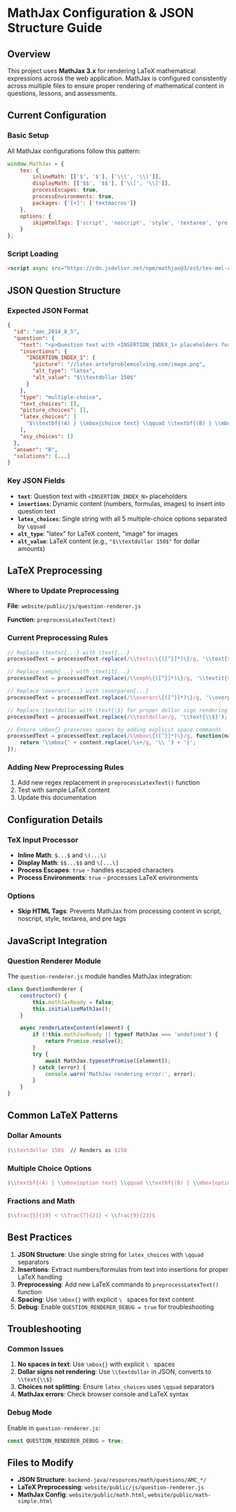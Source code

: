 # MathJax Configuration & JSON Structure Guide

## Overview

This project uses **MathJax 3.x** for rendering LaTeX mathematical expressions across the web application. MathJax is configured consistently across multiple files to ensure proper rendering of mathematical content in questions, lessons, and assessments.

## Current Configuration

### Basic Setup

All MathJax configurations follow this pattern:

```javascript
window.MathJax = {
    tex: {
        inlineMath: [['$', '$'], ['\\(', '\\)']],
        displayMath: [['$$', '$$'], ['\\[', '\\]']],
        processEscapes: true,
        processEnvironments: true,
        packages: {'[+]': ['textmacros']}        
    },
    options: {
        skipHtmlTags: ['script', 'noscript', 'style', 'textarea', 'pre']
    }
};
```

### Script Loading

```html
<script async src="https://cdn.jsdelivr.net/npm/mathjax@3/es5/tex-mml-chtml.js"></script>
```

## JSON Question Structure

### Expected JSON Format

```json
{
  "id": "amc_2014_8_5",
  "question": {
    "text": "<p>Question text with <INSERTION_INDEX_1> placeholders for dynamic content.</p>",
    "insertions": {
      "INSERTION_INDEX_1": {
        "picture": "//latex.artofproblemsolving.com/image.png",
        "alt_type": "latex",
        "alt_value": "$\\textdollar 150$"
      }
    },
    "type": "multiple-choice",
    "text_choices": [],
    "picture_choices": [],
    "latex_choices": [
      "$\\textbf{(A) } \\mbox{choice text} \\qquad \\textbf{(B) } \\mbox{choice text} \\qquad \\textbf{(C) } \\mbox{choice text} \\qquad \\textbf{(D) } \\mbox{choice text} \\qquad \\textbf{(E) } \\mbox{choice text}$"
    ],
    "asy_choices": []
  },
  "answer": "B",
  "solutions": [...]
}
```

### Key JSON Fields

- **`text`**: Question text with `<INSERTION_INDEX_N>` placeholders
- **`insertions`**: Dynamic content (numbers, formulas, images) to insert into question text
- **`latex_choices`**: Single string with all 5 multiple-choice options separated by `\qquad`
- **`alt_type`**: "latex" for LaTeX content, "image" for images
- **`alt_value`**: LaTeX content (e.g., `"$\\textdollar 150$"` for dollar amounts)

## LaTeX Preprocessing

### Where to Update Preprocessing

**File**: `website/public/js/question-renderer.js`

**Function**: `preprocessLatexText(text)`

### Current Preprocessing Rules

```javascript
// Replace \textsc{...} with \text{...}
processedText = processedText.replace(/\\textsc\{([^}]*)\}/g, '\\text{$1}');

// Replace \emph{...} with \textit{...}
processedText = processedText.replace(/\\emph\{([^}]*)\}/g, '\\textit{$1}');

// Replace \overarc{...} with \overparen{...}
processedText = processedText.replace(/\\overarc\{([^}]*)\}/g, '\\overparen{$1}');

// Replace \textdollar with \text{\$} for proper dollar sign rendering
processedText = processedText.replace(/\\textdollar/g, '\\text{\\$}');

// Ensure \mbox{} preserves spaces by adding explicit space commands
processedText = processedText.replace(/\\mbox\{([^}]*)\}/g, function(match, content) {
    return '\\mbox{' + content.replace(/\s+/g, '\\ ') + '}';
});
```

### Adding New Preprocessing Rules

1. Add new regex replacement in `preprocessLatexText()` function
2. Test with sample LaTeX content
3. Update this documentation

## Configuration Details

### TeX Input Processor

- **Inline Math**: `$...$` and `\(...\)`
- **Display Math**: `$$...$$` and `\[...\]`
- **Process Escapes**: `true` - handles escaped characters
- **Process Environments**: `true` - processes LaTeX environments

### Options

- **Skip HTML Tags**: Prevents MathJax from processing content in script, noscript, style, textarea, and pre tags

## JavaScript Integration

### Question Renderer Module

The `question-renderer.js` module handles MathJax integration:

```javascript
class QuestionRenderer {
    constructor() {
        this.mathJaxReady = false;
        this.initializeMathJax();
    }

    async renderLatexContent(element) {
        if (!this.mathJaxReady || typeof MathJax === 'undefined') {
            return Promise.resolve();
        }
        try {
            await MathJax.typesetPromise([element]);
        } catch (error) {
            console.warn('MathJax rendering error:', error);
        }
    }
}
```

## Common LaTeX Patterns

### Dollar Amounts
```latex
$\\textdollar 150$  // Renders as $150
```

### Multiple Choice Options
```latex
$\\textbf{(A) } \\mbox{option text} \\qquad \\textbf{(B) } \\mbox{option text}$
```

### Fractions and Math
```latex
$\\frac{5}{19} < \\frac{7}{21} < \\frac{9}{23}$
```

## Best Practices

1. **JSON Structure**: Use single string for `latex_choices` with `\qquad` separators
2. **Insertions**: Extract numbers/formulas from text into insertions for proper LaTeX handling
3. **Preprocessing**: Add new LaTeX commands to `preprocessLatexText()` function
4. **Spacing**: Use `\mbox{}` with explicit `\ ` spaces for text content
5. **Debug**: Enable `QUESTION_RENDERER_DEBUG = true` for troubleshooting

## Troubleshooting

### Common Issues

1. **No spaces in text**: Use `\mbox{}` with explicit `\ ` spaces
2. **Dollar signs not rendering**: Use `\\textdollar` in JSON, converts to `\\text{\\$}`
3. **Choices not splitting**: Ensure `latex_choices` uses `\qquad` separators
4. **MathJax errors**: Check browser console and LaTeX syntax

### Debug Mode

Enable in `question-renderer.js`:
```javascript
const QUESTION_RENDERER_DEBUG = true;
```

## Files to Modify

- **JSON Structure**: `backend-java/resources/math/questions/AMC_*/`
- **LaTeX Preprocessing**: `website/public/js/question-renderer.js`
- **MathJax Config**: `website/public/math.html`, `website/public/math-simple.html` 